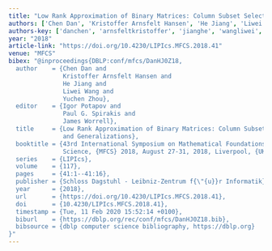```yaml
---
title: "Low Rank Approximation of Binary Matrices: Column Subset Selection and Generalizations"
authors: ['Chen Dan', 'Kristoffer Arnsfelt Hansen', 'He Jiang', 'Liwei Wang 0001', 'Yuchen Zhou']
authors-key: ['danchen', 'arnsfeltkristoffer', 'jianghe', 'wangliwei', 'zhouyuchen']
year: "2018"
article-link: "https://doi.org/10.4230/LIPIcs.MFCS.2018.41"
venue: "MFCS"
bibex: "@inproceedings{DBLP:conf/mfcs/DanHJ0Z18,
  author    = {Chen Dan and
               Kristoffer Arnsfelt Hansen and
               He Jiang and
               Liwei Wang and
               Yuchen Zhou},
  editor    = {Igor Potapov and
               Paul G. Spirakis and
               James Worrell},
  title     = {Low Rank Approximation of Binary Matrices: Column Subset Selection
               and Generalizations},
  booktitle = {43rd International Symposium on Mathematical Foundations of Computer
               Science, {MFCS} 2018, August 27-31, 2018, Liverpool, {UK}},
  series    = {LIPIcs},
  volume    = {117},
  pages     = {41:1--41:16},
  publisher = {Schloss Dagstuhl - Leibniz-Zentrum f{\"{u}}r Informatik},
  year      = {2018},
  url       = {https://doi.org/10.4230/LIPIcs.MFCS.2018.41},
  doi       = {10.4230/LIPIcs.MFCS.2018.41},
  timestamp = {Tue, 11 Feb 2020 15:52:14 +0100},
  biburl    = {https://dblp.org/rec/conf/mfcs/DanHJ0Z18.bib},
  bibsource = {dblp computer science bibliography, https://dblp.org}
}"
---
```

